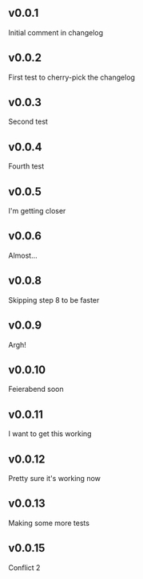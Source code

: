 ## v0.0.1

Initial comment in changelog

## v0.0.2

First test to cherry-pick the changelog

## v0.0.3

Second test

## v0.0.4

Fourth test

## v0.0.5

I'm getting closer

## v0.0.6

Almost...

## v0.0.8

Skipping step 8 to be faster

## v0.0.9

Argh!

## v0.0.10

Feierabend soon

## v0.0.11

I want to get this working

## v0.0.12

Pretty sure it's working now

## v0.0.13

Making some more tests

## v0.0.15

Conflict 2
